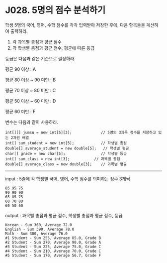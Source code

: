 # J028. 5명의 점수 분석하기
학생 5명의 국어, 영어, 수학 점수를 각각 입력받아 저장한 후에, 다음 항목들을 계산하여 출력하라.

1) 각 과목별 총점과 평균 점수
2) 각 학생별 총점과 평균 점수, 평균에 따른 등급

등급은 다음과 같은 기준으로 결정하라.

평균 90 이상 : A

평균 80 이상 ~ 90 미만 : B

평균 70 이상 ~ 80 미만 : C

평균 50 이상 ~ 60 미만 : D

평균 60 미만 : F


변수는 다음과 같이 사용하라.
```
int[][] jumsu = new int[5][3];             // 5명의 3과목 점수를 저장하고 있는 2차원 배열
int[] sum_student = new int[5];            // 학생별 총점
double[] average_student = new double[5];   // 학생별 평균
char[] grade = new char[5];                // 학생별 등급
int[] sum_class = new int[3];           // 과목별 총점
double[] average_class = new double[3];    // 과목별 평균
```

---

input : 5줄에 각 학생별 국어, 영어, 수학 점수를 의미하는 정수 3개씩
```
85 95 75
90 90 90
65 85 75
60 70 80
60 50 60
```
output : 과목별 총점과 평균 점수, 학생별 총점과 평균 점수, 등급
```
Korean - Sum 360, Average 72.0
English - Sum 390, Average 78.0
Math - Sum 380, Average 76.0
#1 Student - Sum 255, Average 85.0, Grade B
#2 Student - Sum 270, Average 90.0, Grade A
#3 Student - Sum 225, Average 75.0, Grade C
#4 Student - Sum 210, Average 70.0, Grade C
#5 Student - Sum 170, Average 56.7, Grade F
```